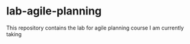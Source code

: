 # lab-agile-planning
This repository contains the lab for agile planning course I am currently taking
